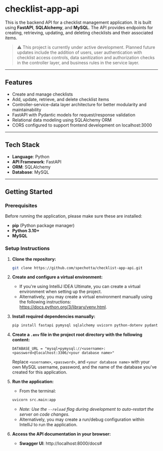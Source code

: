 # checklist-app-api

This is the backend API for a checklist management application. It is built using **FastAPI**, **SQLAlchemy**, and **MySQL**. 
The API provides endpoints for creating, retrieving, updating, and deleting checklists and their associated items.

> ⚠️ This project is currently under active development. Planned future updates include the addition of users, user authentication with checklist access controls, data sanitization and authorization checks in the controller layer, and business rules in the service layer.

---

## Features
- Create and manage checklists
- Add, update, retrieve, and delete checklist items
- Controller-service-data layer architecture for better modularity and maintainability
- FastAPI with Pydantic models for request/response validation
- Relational data modeling using SQLAlchemy ORM
- CORS configured to support frontend development on localhost:3000

---

## Tech Stack

- **Language**: Python
- **API Framework**: FastAPI
- **ORM**: SQLAlchemy
- **Database**: MySQL

---

## Getting Started
### Prerequisites

Before running the application, please make sure these are installed:

- **pip** (Python package manager)
- **Python 3.10+**
- **MySQL** 

### Setup Instructions

1. **Clone the repository:**

   ```bash
   git clone https://github.com/spechotta/checklist-app-api.git

2. **Create and configure a virtual environment:**

   - If you're using IntelliJ IDEA Ultimate, you can create a virtual environment when setting up the project.
   - Alternatively, you may create a virtual environment manually using the following instructions: https://docs.python.org/3/library/venv.html.


3. **Install required dependencies manually:**

   ```bash
   pip install fastapi pymysql sqlalchemy uvicorn python-dotenv pydantic[email]

4. **Create a `.env` file in the project root directory with the following content:**

   ```env
   DATABASE_URL = "mysql+pymysql://<username>:<password>@localhost:3306/<your database name>"
   ```
   
   Replace `<username>`, `<password>`, and `<your database name>` with your own MySQL username, password, and the name of the database you've created for this application.


5. **Run the application:**

    - From the terminal:
    ```bash
    uvicorn src.main:app
    ```
    - *Note: Use the `--reload` flag during development to auto-restart the server on code changes.*
    - Alternatively, you may create a run/debug configuration within IntelliJ to run the application.
    

6. **Access the API documentation in your browser:**

    - **Swagger UI**: http://localhost:8000/docs#   